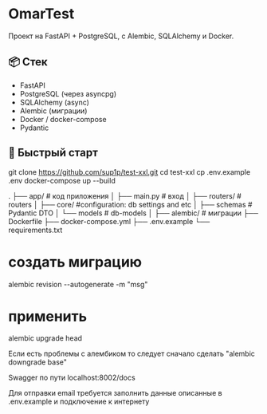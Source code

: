 # OmarTest

Проект на FastAPI + PostgreSQL, с Alembic, SQLAlchemy и Docker.

## 📦 Стек

- FastAPI
- PostgreSQL (через asyncpg)
- SQLAlchemy (async)
- Alembic (миграции)
- Docker / docker-compose
- Pydantic

## 🚀 Быстрый старт


git clone https://github.com/sup1p/test-xxl.git
cd test-xxl
cp .env.example .env
docker-compose up --build

.
├── app/              # код приложения
│   ├── main.py       # вход
│   ├── routers/       # routers
│   ├── core/        #configuration: db settings and etc 
│   ├── schemas      # Pydantic DTO
│   └── models    # db-models
│
├── alembic/          # миграции
├── Dockerfile
├── docker-compose.yml
├── .env.example
└── requirements.txt

# создать миграцию
alembic revision --autogenerate -m "msg"

# применить
alembic upgrade head

Если есть проблемы с алембиком то следует сначало сделать "alembic downgrade base"

Swagger по пути localhost:8002/docs

Для отправки email требуется заполнить данные описанные в .env.example и подключение к интернету